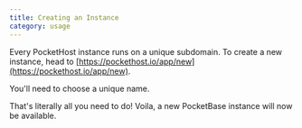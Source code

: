 ```yaml
---
title: Creating an Instance
category: usage
---
```


Every PocketHost instance runs on a unique subdomain. To create a new instance, head to [https://pockethost.io/app/new](https://pockethost.io/app/new).

You'll need to choose a unique name.

That's literally all you need to do! Voila, a new PocketBase instance will now be available.
